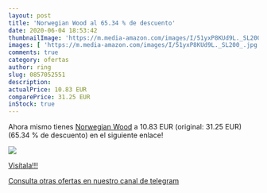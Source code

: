 ```yaml
---
layout: post
title: 'Norwegian Wood al 65.34 % de descuento'
date: 2020-06-04 18:53:42
thumbnailImage: 'https://m.media-amazon.com/images/I/51yxP8KUd9L._SL200_.jpg'
images: [ 'https://m.media-amazon.com/images/I/51yxP8KUd9L._SL200_.jpg' ]
comments: true
category: ofertas
author: ring
slug: 0857052551
description:
actualPrice: 10.83 EUR
comparePrice: 31.25 EUR
inStock: true
---
```


Ahora mismo tienes [Norwegian Wood](https://www.amazon.com/dp/0857052551/?tag=redken08-20) a 10.83 EUR (original: 31.25 EUR) (65.34 %  de descuento) en el siguiente enlace!

[![](https://m.media-amazon.com/images/I/51yxP8KUd9L._SL200_.jpg)](https://www.amazon.com/dp/0857052551/?tag=redken08-20)

[Visítala!!!](https://www.amazon.com/dp/0857052551/?tag=redken08-20)

[Consulta otras ofertas en nuestro canal de telegram](https://t.me/s/ofertas25)
